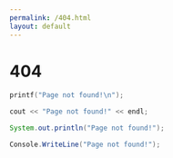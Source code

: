 ```yaml
---
permalink: /404.html
layout: default
---
```

# 404

```c
printf("Page not found!\n");
```
```c++
cout << "Page not found!" << endl;
```
```java
System.out.println("Page not found!");
```
```c#
Console.WriteLine("Page not found!");
```
